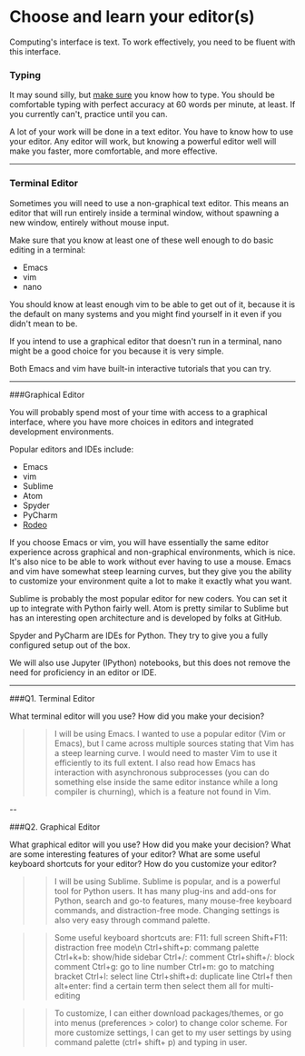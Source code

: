 # Choose and learn your editor(s)


Computing's interface is text. To work effectively, you need to be fluent with this interface.


### Typing

It may sound silly, but [make sure](http://www.typingtest.com/) you know how to type. You should be comfortable typing with perfect accuracy at 60 words per minute, at least. If you currently can't, practice until you can.

A lot of your work will be done in a text editor. You have to know how to use your editor. Any editor will work, but knowing a powerful editor well will make you faster, more comfortable, and more effective.

---

### Terminal Editor

Sometimes you will need to use a non-graphical text editor. This means an editor that will run entirely inside a terminal window, without spawning a new window, entirely without mouse input.

Make sure that you know at least one of these well enough to do basic editing in a terminal:

 * Emacs
 * vim
 * nano

You should know at least enough vim to be able to get out of it, because it is the default on many systems and you might find yourself in it even if you didn't mean to be.

If you intend to use a graphical editor that doesn't run in a terminal, nano might be a good choice for you because it is very simple.

Both Emacs and vim have built-in interactive tutorials that you can try.



---

###Graphical Editor

You will probably spend most of your time with access to a graphical interface, where you have more choices in editors and integrated development environments.

Popular editors and IDEs include:

 * Emacs
 * vim
 * Sublime
 * Atom
 * Spyder
 * PyCharm
 * [Rodeo](http://blog.yhat.com/posts/introducing-rodeo.html)

If you choose Emacs or vim, you will have essentially the same editor experience across graphical and non-graphical environments, which is nice. It's also nice to be able to work without ever having to use a mouse. Emacs and vim have somewhat steep learning curves, but they give you the ability to customize your environment quite a lot to make it exactly what you want.

Sublime is probably the most popular editor for new coders. You can set it up to integrate with Python fairly well. Atom is pretty similar to Sublime but has an interesting open architecture and is developed by folks at GitHub.

Spyder and PyCharm are IDEs for Python. They try to give you a fully configured setup out of the box.

We will also use Jupyter (IPython) notebooks, but this does not remove the need for proficiency in an editor or IDE.

---

###Q1. Terminal Editor

What terminal editor will you use? How did you make your decision?

>> I will be using Emacs. I wanted to use a popular editor (Vim or Emacs), but I came across multiple sources stating that Vim has a steep learning curve. I would need to master Vim to use it efficiently to its full extent. I also read how Emacs has interaction with asynchronous subprocesses (you can do something else inside the same editor instance while a long compiler is churning), which is a feature not found in Vim.

--

###Q2. Graphical Editor

What graphical editor will you use? How did you make your decision? What are some interesting features of your editor? What are some useful keyboard shortcuts for your editor? How do you customize your editor?

>> I will be using Sublime. Sublime is popular, and is a powerful tool for Python users. It has many plug-ins and add-ons for Python, search and go-to features, many mouse-free keyboard commands, and distraction-free mode. Changing settings is also very easy through command palette. 

>> Some useful keyboard shortcuts are:
  >>  F11: full screen
  >>  Shift+F11: distraction free mode\n
>>  Ctrl+shift+p: commang palette
>>  Ctrl+k+b: show/hide sidebar
>>  Ctrl+/: comment
>>  Ctrl+shift+/: block comment
>>  Ctrl+g: go to line number
>>  Ctrl+m: go to matching bracket
>>  Ctrl+l: select line
>>  Ctrl+shift+d: duplicate line
>>  Ctrl+f then alt+enter: find a certain term then select them all for multi-editing

>> To customize, I can either download packages/themes, or go into menus (preferences > color) to change color scheme. For more customize settings, I can get to my user settings by using command palette (ctrl+ shift+ p) and typing in user.  
 

